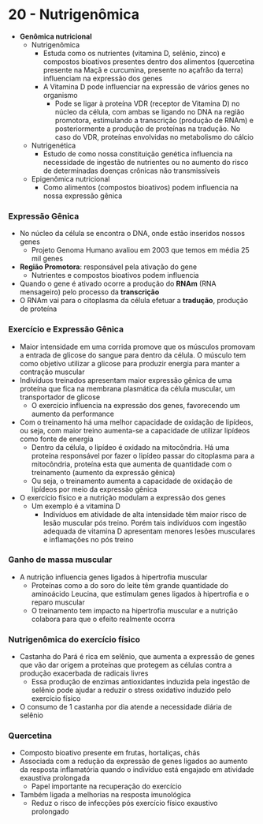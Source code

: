 # 20 - Nutrigenômica
* **Genômica nutricional**
    * Nutrigenômica
        * Estuda como os nutrientes (vitamina D, selênio, zinco) e compostos bioativos presentes dentro dos alimentos (quercetina presente na Maçã e curcumina, presente no açafrão da terra) influenciam na expressão dos genes
        * A Vitamina D pode influenciar na expressão de vários genes no organismo
            * Pode se ligar à proteína VDR (receptor de Vitamina D) no núcleo da célula, com ambas se ligando no DNA na região promotora, estimulando a transcrição (produção de RNAm) e posteriormente a produção de proteínas na tradução. No caso do VDR, proteínas envolvidas no metabolismo do cálcio
    * Nutrigenética
        * Estudo de como nossa constituição genética influencia na necessidade de ingestão de nutrientes ou no aumento do risco de determinadas doenças crônicas não transmissíveis
    * Epigenômica nutricional
        * Como alimentos (compostos bioativos) podem influencia na nossa expressão gênica

### Expressão Gênica
* No núcleo da célula se encontra o DNA, onde estão inseridos nossos genes
    * Projeto Genoma Humano avaliou em 2003 que temos em média 25 mil genes
* **Região Promotora**: responsável pela ativação do gene
    * Nutrientes e compostos bioativos podem influencia
* Quando o gene é ativado ocorre a produção do **RNAm** (RNA mensageiro) pelo processo da **transcrição**
* O RNAm vai para o citoplasma da célula efetuar a **tradução**, produção de proteína

### Exercício e Expressão Gênica
* Maior intensidade em uma corrida promove que os músculos promovam a entrada de glicose do sangue para dentro da célula. O músculo tem como objetivo utilizar a glicose para produzir energia para manter a contração muscular
* Indivíduos treinados apresentam maior expressão gênica de uma proteína que fica na membrana plasmática da célula muscular, um transportador de glicose
    * O exercício influencia na expressão dos genes, favorecendo um aumento da performance
* Com o treinamento há uma melhor capacidade de oxidação de lipídeos, ou seja, com maior treino aumenta-se a capacidade de utilizar lipídeos como fonte de energia
    * Dentro da célula, o lipídeo é oxidado na mitocôndria. Há uma proteína responsável por fazer o lipídeo passar do citoplasma para a mitocôndria, proteína esta que aumenta de quantidade com o treinamento (aumento da expressão gênica)
    * Ou seja, o treinamento aumenta a capacidade de oxidação de lipídeos por meio da expressão gênica
* O exercício físico e a nutrição modulam a expressão dos genes
    * Um exemplo é a vitamina D
        * Indivíduos em atividade de alta intensidade têm maior risco de lesão muscular pós treino. Porém tais indivíduos com ingestão adequada de vitamina D apresentam menores lesões musculares e inflamações no pós treino

### Ganho de massa muscular
* A nutrição influencia genes ligados à hipertrofia muscular
    * Proteínas como a do soro do leite têm grande quantidade do aminoácido Leucina, que estimulam genes ligados à hipertrofia e o reparo muscular
    * O treinamento tem impacto na hipertrofia muscular e a nutrição colabora para que o efeito realmente ocorra

### Nutrigenômica do exercício físico
* Castanha do Pará é rica em selênio, que aumenta a expressão de genes que vão dar origem a proteínas que protegem as células contra a produção exacerbada de radicais livres
    * Essa produção de enzimas antioxidantes induzida pela ingestão de selênio pode ajudar a reduzir o stress oxidativo induzido pelo exercício físico
* O consumo de 1 castanha por dia atende a necessidade diária de selênio

### Quercetina
* Composto bioativo presente em frutas, hortaliças, chás
* Associada com a redução da expressão de genes ligados ao aumento da resposta inflamatória quando o indivíduo está engajado em atividade exaustiva prolongada
    * Papel importante na recuperação do exercício
* Também ligada a melhorias na resposta imunológica
    * Reduz o risco de infecções pós exercício físico exaustivo prolongado